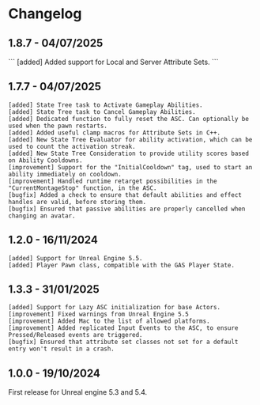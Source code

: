 # Changelog
<primary-label ref="gas"/>

## 1.8.7 - 04/07/2025
<secondary-label ref="wip"/>
```
[added] Added support for Local and Server Attribute Sets.
```

## 1.7.7 - 04/07/2025
```
[added] State Tree task to Activate Gameplay Abilities.
[added] State Tree task to Cancel Gameplay Abilities.
[added] Dedicated function to fully reset the ASC. Can optionally be used when the pawn restarts.
[added] Added useful clamp macros for Attribute Sets in C++.
[added] New State Tree Evaluator for ability activation, which can be used to count the activation streak.
[added] New State Tree Consideration to provide utility scores based on Ability Cooldowns.
[improvement] Support for the "InitialCooldown" tag, used to start an ability immediately on cooldown.
[improvement] Handled runtime retarget possibilities in the "CurrentMontageStop" function, in the ASC.
[bugfix] Added a check to ensure that default abilities and effect handles are valid, before storing them.
[bugfix] Ensured that passive abilities are properly cancelled when changing an avatar.
```

## 1.2.0 - 16/11/2024
```
[added] Support for Unreal Engine 5.5.
[added] Player Pawn class, compatible with the GAS Player State.
```

## 1.3.3 - 31/01/2025
```
[added] Support for Lazy ASC initialization for base Actors.
[improvement] Fixed warnings from Unreal Engine 5.5
[improvement] Added Mac to the list of allowed platforms.
[improvement] Added replicated Input Events to the ASC, to ensure Pressed/Released events are triggered.
[bugfix] Ensured that attribute set classes not set for a default entry won't result in a crash.
```

## 1.0.0 - 19/10/2024
First release for Unreal engine 5.3 and 5.4.
